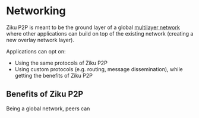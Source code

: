 # Networking

Ziku P2P is meant to be the ground layer of a global [multilayer network](multilayer_networks.md) where other applications can build on top of the existing network (creating a new overlay network layer).

Applications can opt on:
- Using the same protocols of Ziku P2P
- Using custom protocols (e.g. routing, message dissemination), while getting the benefits of Ziku P2P

## Benefits of Ziku P2P

Being a global network, peers can 

## 